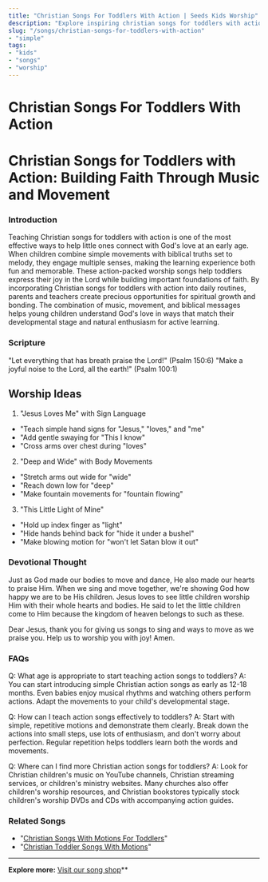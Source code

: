 ```yaml
---
title: "Christian Songs For Toddlers With Action | Seeds Kids Worship"
description: "Explore inspiring christian songs for toddlers with action for children's worship and faith development. Biblical music resources for families and ministry."
slug: "/songs/christian-songs-for-toddlers-with-action"
- "simple"
tags:
- "kids"
- "songs"
- "worship"
---
```


# Christian Songs For Toddlers With Action

# Christian Songs for Toddlers with Action: Building Faith Through Music and Movement

### Introduction
Teaching Christian songs for toddlers with action is one of the most effective ways to help little ones connect with God's love at an early age. When children combine simple movements with biblical truths set to melody, they engage multiple senses, making the learning experience both fun and memorable. These action-packed worship songs help toddlers express their joy in the Lord while building important foundations of faith. By incorporating Christian songs for toddlers with action into daily routines, parents and teachers create precious opportunities for spiritual growth and bonding. The combination of music, movement, and biblical messages helps young children understand God's love in ways that match their developmental stage and natural enthusiasm for active learning.

### Scripture
"Let everything that has breath praise the Lord!" (Psalm 150:6)
"Make a joyful noise to the Lord, all the earth!" (Psalm 100:1)

## Worship Ideas
1. "Jesus Loves Me" with Sign Language
- "Teach simple hand signs for "Jesus," "loves," and "me"
- "Add gentle swaying for "This I know"
- "Cross arms over chest during "loves"

2. "Deep and Wide" with Body Movements
- "Stretch arms out wide for "wide"
- "Reach down low for "deep"
- "Make fountain movements for "fountain flowing"

3. "This Little Light of Mine"
- "Hold up index finger as "light"
- "Hide hands behind back for "hide it under a bushel"
- "Make blowing motion for "won't let Satan blow it out"

### Devotional Thought
Just as God made our bodies to move and dance, He also made our hearts to praise Him. When we sing and move together, we're showing God how happy we are to be His children. Jesus loves to see little children worship Him with their whole hearts and bodies. He said to let the little children come to Him because the kingdom of heaven belongs to such as these.

Dear Jesus, thank you for giving us songs to sing and ways to move as we praise you. Help us to worship you with joy! Amen.

### FAQs
Q: What age is appropriate to start teaching action songs to toddlers?
A: You can start introducing simple Christian action songs as early as 12-18 months. Even babies enjoy musical rhythms and watching others perform actions. Adapt the movements to your child's developmental stage.

Q: How can I teach action songs effectively to toddlers?
A: Start with simple, repetitive motions and demonstrate them clearly. Break down the actions into small steps, use lots of enthusiasm, and don't worry about perfection. Regular repetition helps toddlers learn both the words and movements.

Q: Where can I find more Christian action songs for toddlers?
A: Look for Christian children's music on YouTube channels, Christian streaming services, or children's ministry websites. Many churches also offer children's worship resources, and Christian bookstores typically stock children's worship DVDs and CDs with accompanying action guides.

### Related Songs

- "[Christian Songs With Motions For Toddlers](/songs/christian-songs-with-motions-for-toddlers/)"
- "[Christian Toddler Songs With Motions](/songs/christian-toddler-songs-with-motions/)"

---

**Explore more:** [Visit our song shop](https://seedskidsworship.com/shop)**

<!-- Schema Markup -->
<script type="application/ld+json">
{
  "@context": "https://schema.org",
  "@type": "MusicRecording",
  "name": "Christian Songs For Toddlers With Action",
  "byArtist": {
    "@type": "MusicGroup",
    "name": "Seeds Kids Worship"
  },
  "isFamilyFriendly": true,
  "url": "https://seedskidsworship.com/songs/christian-songs-for-toddlers-with-action/"
}
</script>